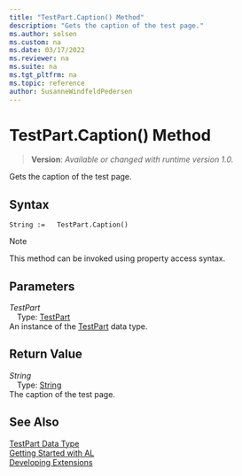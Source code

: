 ```yaml
---
title: "TestPart.Caption() Method"
description: "Gets the caption of the test page."
ms.author: solsen
ms.custom: na
ms.date: 03/17/2022
ms.reviewer: na
ms.suite: na
ms.tgt_pltfrm: na
ms.topic: reference
author: SusanneWindfeldPedersen
---
```

[//]: # (START>DO_NOT_EDIT)
[//]: # (IMPORTANT:Do not edit any of the content between here and the END>DO_NOT_EDIT.)
[//]: # (Any modifications should be made in the .xml files in the ModernDev repo.)
# TestPart.Caption() Method
> **Version**: _Available or changed with runtime version 1.0._

Gets the caption of the test page.


## Syntax
```AL
String :=   TestPart.Caption()
```
> [!NOTE]
> This method can be invoked using property access syntax.
## Parameters
*TestPart*  
&emsp;Type: [TestPart](testpart-data-type.md)  
An instance of the [TestPart](testpart-data-type.md) data type.  

## Return Value
*String*  
&emsp;Type: [String](../text/text-data-type.md)  
The caption of the test page.


[//]: # (IMPORTANT: END>DO_NOT_EDIT)
## See Also
[TestPart Data Type](testpart-data-type.md)  
[Getting Started with AL](../../devenv-get-started.md)  
[Developing Extensions](../../devenv-dev-overview.md)
